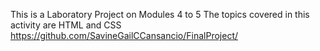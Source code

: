 This is a Laboratory Project on Modules 4 to 5
The topics covered in this activity are HTML and CSS
https://github.com/SavineGailCCansancio/FinalProject/

